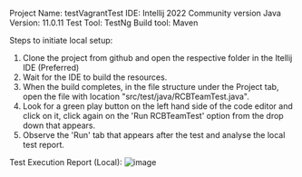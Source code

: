 Project Name: testVagrantTest
IDE: Intellij 2022 Community version
Java Version: 11.0.11
Test Tool: TestNg
Build tool: Maven

Steps to initiate local setup:
1. Clone the project from github and open the respective folder in the Itellij IDE (Preferred)
2. Wait for the IDE to build the resources.
3. When the build completes, in the file structure under the Project tab, open the file with location "src/test/java/RCBTeamTest.java".
4. Look for a green play button on the left hand side of the code editor and click on it, click again on the 'Run RCBTeamTest' option from the drop down that appears.
5. Observe the 'Run' tab that appears after the test and analyse the local test report.


Test Execution Report (Local):
![image](https://user-images.githubusercontent.com/31960006/187772072-20165422-4f19-459c-82cc-a534048302c8.png)




